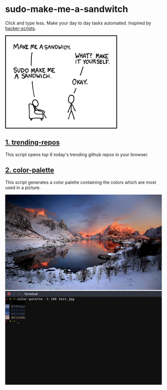# sudo-make-me-a-sandwitch
Click and type less. Make your day to day tasks automated.
Inspired by [hacker-scripts](https://github.com/NARKOZ/hacker-scripts).

![Make-me-a-sandwich; sudo !!](images/sandwich.png)


[1. trending-repos](trending-repos.py)  
----
This script opens top 6 today's trending github repos in your browser.

[2. color-palette](color-palette.py)  
----
This script generates a color palette containing the colors which are most used
in a picture.  

![cp1.jpg](images/cp1.jpg)
![cp2.jpg](images/cp2.jpg)

